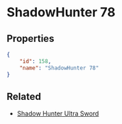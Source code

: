 # ShadowHunter 78

<no description available>

## Properties

```json
{
    "id": 158,
    "name": "ShadowHunter 78"
}
```

## Related

- [Shadow Hunter Ultra Sword](../items/10791-shadow-hunter-ultra-sword.md)

